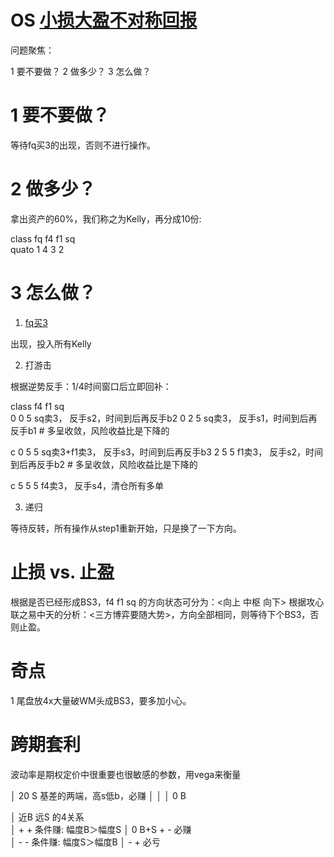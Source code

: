 # OS [小损大盈不对称回报](~/bin/.m2doc/article_201_“非上帝投机者”的自赎)

问题聚焦：

1 要不要做？
2 做多少？
3 怎么做？

# 1 要不要做？

等待fq买3的出现，否则不进行操作。

# 2 做多少？

拿出资产的60%，我们称之为Kelly，再分成10份:

class   fq  f4  f1  sq  
quato   1   4   3   2

# 3 怎么做？

1. [fq买3](趋势)

出现，投入所有Kelly

2. 打游击

根据逆势反手：1/4时间窗口后立即回补：

class   f4  f1  sq  
        0   0   5       sq卖3，         反手s2，时间到后再反手b2
        0   2   5       sq卖3，         反手s1，时间到后再反手b1        # 多呈收敛，风险收益比是下降的

c       0   5   5       sq卖3+f1卖3，   反手s3，时间到后再反手b3
        2   5   5             f1卖3，   反手s2，时间到后再反手b2        # 多呈收敛，风险收益比是下降的

c       5   5   5             f4卖3，   反手s4，清仓所有多单

3. 递归

等待反转，所有操作从step1重新开始，只是换了一下方向。

# 止损 vs. 止盈

根据是否已经形成BS3，f4 f1 sq 的方向状态可分为：<向上 中枢 向下>
根据攻心联之易中天的分析：<三方博弈要随大势>，方向全部相同，则等待下个BS3，否则止盈。

# 奇点

1 尾盘放4x大量破WM头成BS3，要多加小心。

# 跨期套利

  波动率是期权定价中很重要也很敏感的参数，用vega来衡量



  │ 20 S             基差的两端，高s低b，必赚
  │
  │
  │ 0  B


  │                  近B 远S 的4关系                  
  │                    +   +     条件赚: 幅度B＞幅度S 
  │ 0  B+S             +   -     必赚                 
  │                    -   -     条件赚: 幅度S＞幅度B 
  │                    -   +     必亏                 



